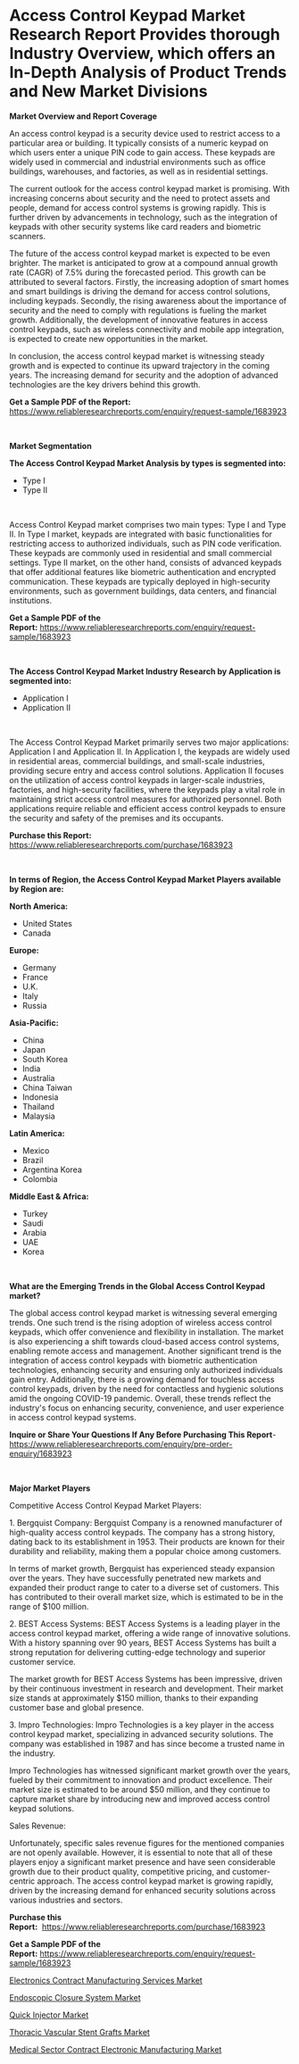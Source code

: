 <p><h1>Access Control Keypad Market Research Report Provides thorough Industry Overview, which offers an In-Depth Analysis of Product Trends and New Market Divisions</h1></p><p><strong>Market Overview and Report Coverage</strong></p>
<p><p>An access control keypad is a security device used to restrict access to a particular area or building. It typically consists of a numeric keypad on which users enter a unique PIN code to gain access. These keypads are widely used in commercial and industrial environments such as office buildings, warehouses, and factories, as well as in residential settings.</p><p>The current outlook for the access control keypad market is promising. With increasing concerns about security and the need to protect assets and people, demand for access control systems is growing rapidly. This is further driven by advancements in technology, such as the integration of keypads with other security systems like card readers and biometric scanners.</p><p>The future of the access control keypad market is expected to be even brighter. The market is anticipated to grow at a compound annual growth rate (CAGR) of 7.5% during the forecasted period. This growth can be attributed to several factors. Firstly, the increasing adoption of smart homes and smart buildings is driving the demand for access control solutions, including keypads. Secondly, the rising awareness about the importance of security and the need to comply with regulations is fueling the market growth. Additionally, the development of innovative features in access control keypads, such as wireless connectivity and mobile app integration, is expected to create new opportunities in the market.</p><p>In conclusion, the access control keypad market is witnessing steady growth and is expected to continue its upward trajectory in the coming years. The increasing demand for security and the adoption of advanced technologies are the key drivers behind this growth.</p></p>
<p><strong>Get a Sample PDF of the Report:</strong> <a href="https://www.reliableresearchreports.com/enquiry/request-sample/1683923">https://www.reliableresearchreports.com/enquiry/request-sample/1683923</a></p>
<p>&nbsp;</p>
<p><strong>Market Segmentation</strong></p>
<p><strong>The Access Control Keypad Market Analysis by types is segmented into:</strong></p>
<p><ul><li>Type I</li><li>Type II</li></ul></p>
<p>&nbsp;</p>
<p><p>Access Control Keypad market comprises two main types: Type I and Type II. In Type I market, keypads are integrated with basic functionalities for restricting access to authorized individuals, such as PIN code verification. These keypads are commonly used in residential and small commercial settings. Type II market, on the other hand, consists of advanced keypads that offer additional features like biometric authentication and encrypted communication. These keypads are typically deployed in high-security environments, such as government buildings, data centers, and financial institutions.</p></p>
<p><strong>Get a Sample PDF of the Report:</strong>&nbsp;<a href="https://www.reliableresearchreports.com/enquiry/request-sample/1683923">https://www.reliableresearchreports.com/enquiry/request-sample/1683923</a></p>
<p>&nbsp;</p>
<p><strong>The Access Control Keypad Market Industry Research by Application is segmented into:</strong></p>
<p><ul><li>Application I</li><li>Application II</li></ul></p>
<p>&nbsp;</p>
<p><p>The Access Control Keypad Market primarily serves two major applications: Application I and Application II. In Application I, the keypads are widely used in residential areas, commercial buildings, and small-scale industries, providing secure entry and access control solutions. Application II focuses on the utilization of access control keypads in larger-scale industries, factories, and high-security facilities, where the keypads play a vital role in maintaining strict access control measures for authorized personnel. Both applications require reliable and efficient access control keypads to ensure the security and safety of the premises and its occupants.</p></p>
<p><strong>Purchase this Report:</strong>&nbsp; <a href="https://www.reliableresearchreports.com/purchase/1683923">https://www.reliableresearchreports.com/purchase/1683923</a></p>
<p>&nbsp;</p>
<p><strong>In terms of Region, the Access Control Keypad Market Players available by Region are:</strong></p>
<p>
    <p> <strong> North America: </strong>
        <ul>
            <li>United States</li>
            <li>Canada</li>
        </ul>
        </p> 
    <p> <strong> Europe: </strong>
        <ul>
            <li>Germany</li>
            <li>France</li>
            <li>U.K.</li>
            <li>Italy</li>
            <li>Russia</li>
        </ul>
        </p> 
    <p> <strong> Asia-Pacific: </strong>
        <ul>
            <li>China</li>
            <li>Japan</li>
            <li>South Korea</li>
            <li>India</li>
            <li>Australia</li>
            <li>China Taiwan</li>
            <li>Indonesia</li>
            <li>Thailand</li>
            <li>Malaysia</li>
        </ul>
        </p> 
    <p> <strong> Latin America: </strong>
        <ul>
            <li>Mexico</li>
            <li>Brazil</li>
            <li>Argentina Korea</li>
            <li>Colombia</li>
        </ul>
        </p> 
    <p> <strong> Middle East & Africa: </strong>
        <ul>
            <li>Turkey</li>
            <li>Saudi</li>
            <li>Arabia</li>
            <li>UAE</li>
            <li>Korea</li>
        </ul>
    </p>
    </p>
<p>&nbsp;</p>
<p><strong>What are the Emerging Trends in the Global Access Control Keypad market?</strong></p>
<p><p>The global access control keypad market is witnessing several emerging trends. One such trend is the rising adoption of wireless access control keypads, which offer convenience and flexibility in installation. The market is also experiencing a shift towards cloud-based access control systems, enabling remote access and management. Another significant trend is the integration of access control keypads with biometric authentication technologies, enhancing security and ensuring only authorized individuals gain entry. Additionally, there is a growing demand for touchless access control keypads, driven by the need for contactless and hygienic solutions amid the ongoing COVID-19 pandemic. Overall, these trends reflect the industry's focus on enhancing security, convenience, and user experience in access control keypad systems.</p></p>
<p><strong>Inquire or Share Your Questions If Any Before Purchasing This Report</strong>- <a href="https://www.reliableresearchreports.com/enquiry/pre-order-enquiry/1683923">https://www.reliableresearchreports.com/enquiry/pre-order-enquiry/1683923</a></p>
<p>&nbsp;</p>
<p><strong>Major Market Players</strong></p>
<p><p>Competitive Access Control Keypad Market Players:</p><p>1. Bergquist Company: Bergquist Company is a renowned manufacturer of high-quality access control keypads. The company has a strong history, dating back to its establishment in 1953. Their products are known for their durability and reliability, making them a popular choice among customers.</p><p>In terms of market growth, Bergquist has experienced steady expansion over the years. They have successfully penetrated new markets and expanded their product range to cater to a diverse set of customers. This has contributed to their overall market size, which is estimated to be in the range of $100 million.</p><p>2. BEST Access Systems: BEST Access Systems is a leading player in the access control keypad market, offering a wide range of innovative solutions. With a history spanning over 90 years, BEST Access Systems has built a strong reputation for delivering cutting-edge technology and superior customer service.</p><p>The market growth for BEST Access Systems has been impressive, driven by their continuous investment in research and development. Their market size stands at approximately $150 million, thanks to their expanding customer base and global presence.</p><p>3. Impro Technologies: Impro Technologies is a key player in the access control keypad market, specializing in advanced security solutions. The company was established in 1987 and has since become a trusted name in the industry.</p><p>Impro Technologies has witnessed significant market growth over the years, fueled by their commitment to innovation and product excellence. Their market size is estimated to be around $50 million, and they continue to capture market share by introducing new and improved access control keypad solutions.</p><p>Sales Revenue:</p><p>Unfortunately, specific sales revenue figures for the mentioned companies are not openly available. However, it is essential to note that all of these players enjoy a significant market presence and have seen considerable growth due to their product quality, competitive pricing, and customer-centric approach. The access control keypad market is growing rapidly, driven by the increasing demand for enhanced security solutions across various industries and sectors.</p></p>
<p><strong>Purchase this Report:</strong>&nbsp;&nbsp;<a href="https://www.reliableresearchreports.com/purchase/1683923">https://www.reliableresearchreports.com/purchase/1683923</a></p>
<p></p>
<p><strong>Get a Sample PDF of the Report:</strong>&nbsp;<a href="https://www.reliableresearchreports.com/enquiry/request-sample/1683923">https://www.reliableresearchreports.com/enquiry/request-sample/1683923</a></p>
<p><p><a href="https://github.com/santosh758595/Market-Research-Report-List-1/blob/main/electronics-contract-manufacturing-services-market.md">Electronics Contract Manufacturing Services Market</a></p><p><a href="https://www.linkedin.com/pulse/endoscopic-closure-system-market-research-report-provides-69she/">Endoscopic Closure System Market</a></p><p><a href="https://medium.com/@lorimyers95/quick-injector-market-exploring-market-share-market-trends-and-future-growth-ed32f881f3db">Quick Injector Market</a></p><p><a href="https://www.linkedin.com/pulse/thoracic-vascular-stent-grafts-market-research-report-unlocks-hhwte/">Thoracic Vascular Stent Grafts Market</a></p><p><a href="https://github.com/Chiragrp25/Market-Research-Report-List-1/blob/main/medical-sector-contract-electronic-manufacturing-market.md">Medical Sector Contract Electronic Manufacturing Market</a></p></p>
